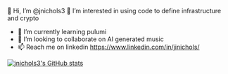 👋 Hi, I’m @jnichols3
👀 I’m interested in using code to define infrastructure and crypto
- 🌱 I’m currently learning pulumi
- 💞️ I’m looking to collaborate on AI generated music
- 📫 Reach me on linkedin https://www.linkedin.com/in/jinichols/

[![jnichols3's GitHub stats](https://github-readme-stats.vercel.app/api?username=jnichols3)](https://github.com/jnichols3/github-readme-stats)
